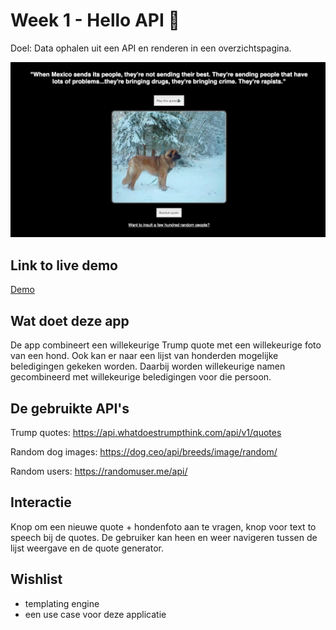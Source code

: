 # Week 1 - Hello API 🐒

Doel: Data ophalen uit een API en renderen in een overzichtspagina.

![screenshot](./screenshot.png)

## Link to live demo

[Demo](https://joostflick.github.io/web-app-from-scratch-18-19/week1/)

## Wat doet deze app

De app combineert een willekeurige Trump quote met een willekeurige foto van een hond. Ook kan er naar een lijst van honderden mogelijke beledigingen gekeken worden. Daarbij worden willekeurige namen gecombineerd met willekeurige beledigingen voor die persoon.

## De gebruikte API's

Trump quotes:
https://api.whatdoestrumpthink.com/api/v1/quotes

Random dog images:
https://dog.ceo/api/breeds/image/random/

Random users:
https://randomuser.me/api/

## Interactie

Knop om een nieuwe quote + hondenfoto aan te vragen, knop voor text to speech bij de quotes.
De gebruiker kan heen en weer navigeren tussen de lijst weergave en de quote generator.

## Wishlist

- templating engine
- een use case voor deze applicatie
